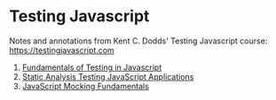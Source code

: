 # Testing Javascript

Notes and annotations from Kent C. Dodds' Testing Javascript course: https://testingjavascript.com

1. [Fundamentals of Testing in Javascript]('./01-fundamentals-of-testing-in-javascript')
2. [Static Analysis Testing JavaScript Applications]('./02-static-analysis-testing-javascript-applications')
3. [JavaScript Mocking Fundamentals]('./03-javascript-mocking-fundamentals')
